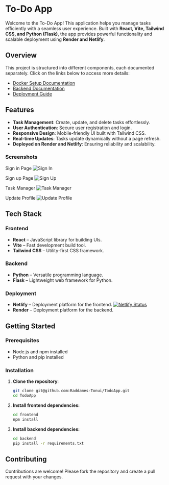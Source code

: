# To-Do App

Welcome to the To-Do App! This application helps you manage tasks efficiently with a seamless user experience. Built with **React, Vite, Tailwind CSS, and Python (Flask)**, the app provides powerful functionality and scalable deployment using **Render and Netlify**.

## Overview

This project is structured into different components, each documented separately. Click on the links below to access more details:

- [Docker Setup Documentation](README-frontend.md)
- [Backend Documentation](README-backend.md)
- [Deployment Guide](README-devops.md)

## Features

- **Task Management**: Create, update, and delete tasks effortlessly.
- **User Authentication**: Secure user registration and login.
- **Responsive Design**: Mobile-friendly UI built with Tailwind CSS.
- **Real-time Updates**: Tasks update dynamically without a page refresh.
- **Deployed on Render and Netlify**: Ensuring reliability and scalability.

### Screenshots

Sign in Page
![Sign In](./assets/signin.png)

Sign up Page
![Sign Up](./assets/signup.png)

Task Manager
![Task Manager](./assets/taskmanager.png)

Update Profile
![Update Profile](./assets/updateProfile.png)

## Tech Stack

### Frontend

- **React** – JavaScript library for building UIs.
- **Vite** – Fast development build tool.
- **Tailwind CSS** – Utility-first CSS framework.

### Backend

- **Python** – Versatile programming language.
- **Flask** – Lightweight web framework for Python.

### Deployment

- **Netlify** – Deployment platform for the frontend.
  [![Netlify Status](https://api.netlify.com/api/v1/badges/69d6e67f-1b30-40e5-be9b-6abf018367e6/deploy-status)](https://app.netlify.com/sites/todoappstarter/deploys)
- **Render** – Deployment platform for the backend.

## Getting Started

### Prerequisites

- Node.js and npm installed
- Python and pip installed

### Installation

1. **Clone the repository**:
   ```bash
   git clone git@github.com:Raddames-Tonui/TodoApp.git
   cd TodoApp
   ```

2. **Install frontend dependencies:**
   ```bash
   cd frontend
   npm install
   ```

3. **Install backend dependencies:**
   ```bash
   cd backend
   pip install -r requirements.txt
   ```

## Contributing

Contributions are welcome! Please fork the repository and create a pull request with your changes.

